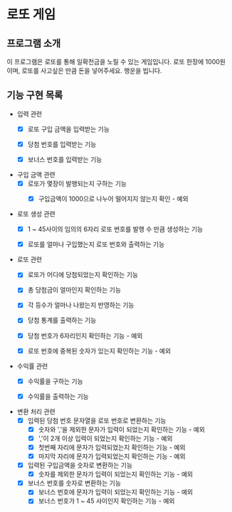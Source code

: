 # 로또 게임

## 프로그램 소개
이 프로그램은 로또를 통해 일확천금을 노릴 수 있는 게임입니다.
로또 한장에 1000원이며, 로또를 사고싶은 만큼 돈을 넣어주세요.
행운을 빕니다.

## 기능 구현 목록
- 입력 관련
  - [x] 로또 구입 금액을 입력받는 기능
  - [x] 당첨 번호를 입력받는 기능
  - [x] 보너스 번호를 입력받는 기능


- 구입 금액 관련
  - [x] 로또가 몇장이 발행되는지 구하는 기능
    - [x] 구입금액이 1000으로 나누어 떨어지지 않는지 확인 - 예외


- 로또 생성 관련
  - [x] 1 ~ 45사이의 임의의 6자리 로또 번호를 발행 수 만큼 생성하는 기능
  - [x] 로또를 얼마나 구입했는지 로또 번호와 출력하는 기능


- 로또 관련
  - [x] 로또가 어디에 당첨되었는지 확인하는 기능
  - [x] 총 당첨금이 얼마인지 확인하는 기능
  - [x] 각 등수가 얼마나 나왔는지 반영하는 기능
  - [x] 당첨 통계를 출력하는 기능
  - [x] 당첨 번호가 6자리인지 확인하는 기능 - 예외
  - [x] 로또 번호에 중복된 숫자가 있는지 확인하는 기능 - 예외


- 수익률 관련
  - [x] 수익률을 구하는 기능
  - [x] 수익률을 출력하는 기능


- 변환 처리 관련
  - [x] 입력된 당첨 번호 문자열을 로또 번호로 변환하는 기능
    - [x] 숫자와 ','을 제외한 문자가 입력이 되었는지 확인하는 기능 - 예외
    - [x] ','이 2개 이상 입력이 되었는지 확인하는 기능 - 예외
    - [x] 첫번째 자리에 문자가 입력되었는지 확인하는 기능 - 예외
    - [x] 마지막 자리에 문자가 입력되었는지 확인하는 기능 - 예외
  - [x] 입력된 구입금액을 숫자로 변환하는 기능
    - [x] 숫자를 제외한 문자가 입력이 되었는지 확인하는 기능 - 예외
  - [x] 보너스 번호를 숫자로 변환하는 기능
    - [x] 보너스 번호에 문자가 입력이 되었는지 확인하는 기능 - 예외
    - [x] 보너스 번호가 1 ~ 45 사이인지 확인하는 기능 - 예외